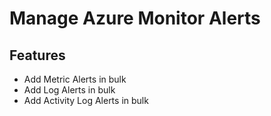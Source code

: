 # Manage Azure Monitor Alerts

## Features
- Add Metric Alerts in bulk
- Add Log Alerts in bulk
- Add Activity Log Alerts in bulk
